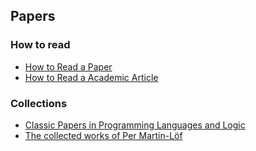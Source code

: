 ## Papers 

### How to read

- [How to Read a Paper](https://web.stanford.edu/class/ee384m/Handouts/HowtoReadPaper.pdf)
- [How to Read a Academic Article](https://organizationsandmarkets.com/2010/08/31/how-to-read-an-academic-article/)

### Collections

- [Classic Papers in Programming Languages and Logic](https://www.cs.cmu.edu/~crary/819-f09/)
- [The collected works of Per Martin-Löf](https://github.com/michaelt/martin-lof)
